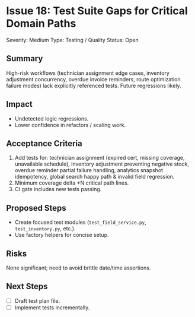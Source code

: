 # Issue 18: Test Suite Gaps for Critical Domain Paths

Severity: Medium
Type: Testing / Quality
Status: Open

## Summary
High-risk workflows (technician assignment edge cases, inventory adjustment concurrency, overdue invoice reminders, route optimization failure modes) lack explicitly referenced tests. Future regressions likely.

## Impact
- Undetected logic regressions.
- Lower confidence in refactors / scaling work.

## Acceptance Criteria
1. Add tests for: technician assignment (expired cert, missing coverage, unavailable schedule), inventory adjustment preventing negative stock, overdue reminder partial failure handling, analytics snapshot idempotency, global search happy path & invalid field regression.
2. Minimum coverage delta +N critical path lines.
3. CI gate includes new tests passing.

## Proposed Steps
- Create focused test modules (`test_field_service.py`, `test_inventory.py`, etc.).
- Use factory helpers for concise setup.

## Risks
None significant; need to avoid brittle date/time assertions.

## Next Steps
- [ ] Draft test plan file.
- [ ] Implement tests incrementally.
